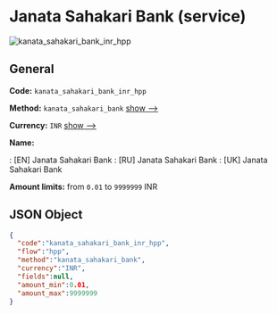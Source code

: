 
# Janata Sahakari Bank (service) 
![kanata_sahakari_bank_inr_hpp](https://static.openfintech.io/payment_methods/kanata_sahakari_bank_inr_hpp/logo.svg?w=400&c=v0.59.26#w200)  

## General 
 
**Code:** `kanata_sahakari_bank_inr_hpp` 
 
**Method:** `kanata_sahakari_bank` 
 [show -->](/payment-methods/kanata_sahakari_bank/) 
 
**Currency:** `INR` [show -->](/currencies/INR/) 
 
**Name:** 
 
:	[EN] Janata Sahakari Bank 
:	[RU] Janata Sahakari Bank 
:	[UK] Janata Sahakari Bank 
 
**Amount limits:** from `0.01` to `9999999` INR 

## JSON Object 

```json
{
  "code":"kanata_sahakari_bank_inr_hpp",
  "flow":"hpp",
  "method":"kanata_sahakari_bank",
  "currency":"INR",
  "fields":null,
  "amount_min":0.01,
  "amount_max":9999999
}
```  

